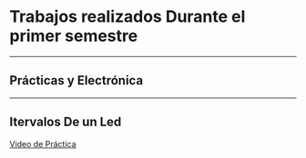 # Trabajos realizados Durante el primer semestre 
---
## Prácticas y Electrónica 
---
## Itervalos De un Led
[Video de Práctica](https://iberopuebla-my.sharepoint.com/:v:/g/personal/203563_iberopuebla_mx/Ef6GZFmCvP9Mv8V9N9eSk0cBXuizMTtWfK-PmckihUVO8Q?e=nXhwGh)


